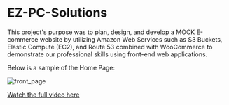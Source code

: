 # EZ-PC-Solutions

This project's purpose was to plan, design, and develop a MOCK E-commerce website by utilizing Amazon Web Services such as S3 Buckets, Elastic Compute (EC2), and Route 53 combined with WooCommerce to demonstrate our professional skills using front-end web applications.

Below is a sample of the Home Page:

![front_page](https://github.com/user-attachments/assets/2e8b3674-30f9-475e-a54f-052bd5e7b54a)

[Watch the full video here](https://drive.google.com/file/d/1ZEQQYSzIPU4Q4W7sPosTWn3af_gsaH5H/view?usp=sharing)
